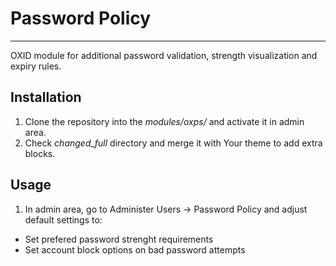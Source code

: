 # Password Policy

----

OXID module for additional password validation, strength visualization and expiry rules.


## Installation

1. Clone the repository into the _modules/oxps/_ and activate it in admin area.
2. Check _changed\_full_ directory and merge it with Your theme to add extra blocks.

## Usage

1. In admin area, go to Administer Users -> Password Policy and adjust default settings to:
 * Set prefered password strenght requirements
 * Set account block options on bad password attempts